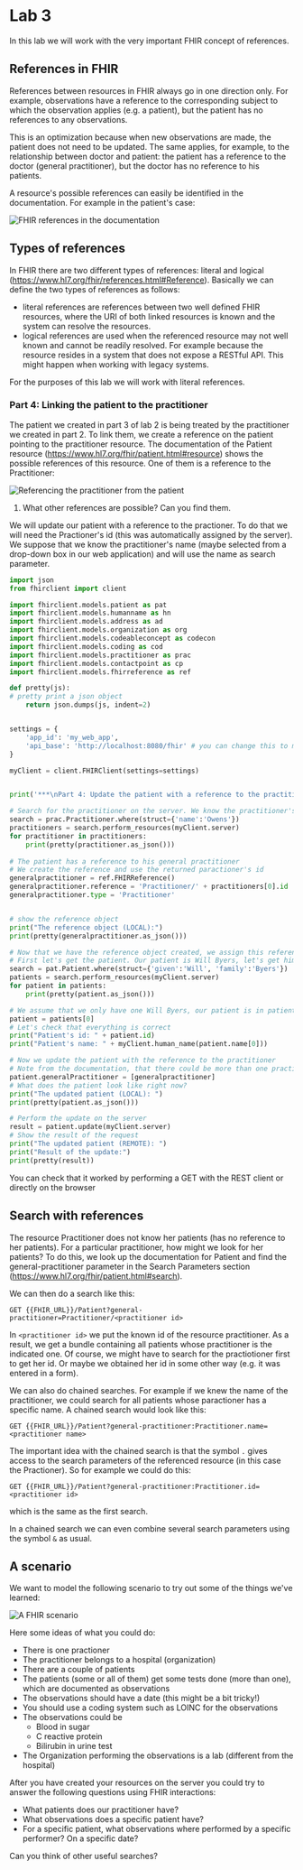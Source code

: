 # Lab 3

In this lab we will work with the very important FHIR concept of references.

## References in FHIR

References between resources in FHIR always go in one direction only. For example, observations have a reference to the corresponding subject to which the observation applies (e.g. a patient), but the patient has no references to any observations.

This is an optimization because when new observations are made, the patient does not need to be updated. The same applies, for example, to the relationship between doctor and patient: the patient has a reference to the doctor (general practitioner), but the doctor has no reference to his patients.

A resource's possible references can easily be identified in the documentation. For example in the patient's case:

![FHIR references in the documentation](/assets/FHIR_references.png)

## Types of references

In FHIR there are two different types of references: literal and logical (https://www.hl7.org/fhir/references.html#Reference). Basically we can define the two types of references as follows:
+ literal references are references between two well defined FHIR resources, where the URI of both linked resources is known and the system can resolve the resources.
+ logical references are used when the referenced resource may not well known and cannot be readily resolved. For example because the resource resides in a system that does not expose a RESTful API. This might happen when working with legacy systems.

For the purposes of this lab we will work with literal references.

### Part 4: Linking the patient to the practitioner

The patient we created in part 3 of lab 2 is being treated by the practitioner we created in part 2. To link them, we create a reference on the patient pointing to the practitioner resource. The documentation of the Patient resource (https://www.hl7.org/fhir/patient.html#resource) shows the possible references of this resource. One of them is a reference to the Practitioner:

![Referencing the practitioner from the patient](/assets/FHIR_reference_practitioner.png)

1. What other references are possible? Can you find them.

We will update our patient with a reference to the practioner. To do that we will need the Practioner's id (this was automatically assigned by the server). We suppose that we know the practitioner's name (maybe selected from a drop-down box in our web application) and will use the name as search parameter.

```python
import json
from fhirclient import client

import fhirclient.models.patient as pat
import fhirclient.models.humanname as hn
import fhirclient.models.address as ad
import fhirclient.models.organization as org
import fhirclient.models.codeableconcept as codecon
import fhirclient.models.coding as cod
import fhirclient.models.practitioner as prac
import fhirclient.models.contactpoint as cp
import fhirclient.models.fhirreference as ref 

def pretty(js):
# pretty print a json object
    return json.dumps(js, indent=2)


settings = {
    'app_id': 'my_web_app',
    'api_base': 'http://localhost:8080/fhir' # you can change this to match your FHIR server endpoint
}

myClient = client.FHIRClient(settings=settings)


print('***\nPart 4: Update the patient with a reference to the practitioner\n***')

# Search for the practitioner on the server. We know the practitioner's name "Smith"
search = prac.Practitioner.where(struct={'name':'Owens'})
practitioners = search.perform_resources(myClient.server)
for practitioner in practitioners:
    print(pretty(practitioner.as_json()))
    
# The patient has a reference to his general practitioner
# We create the reference and use the returned paractioner's id
generalpractitioner = ref.FHIRReference()
generalpractitioner.reference = 'Practitioner/' + practitioners[0].id
generalpractitioner.type = 'Practitioner'


# show the reference object
print("The reference object (LOCAL):")
print(pretty(generalpractitioner.as_json()))

# Now that we have the reference object created, we assign this reference object to the corresponding attribute of the patient
# First let's get the patient. Our patient is Will Byers, let's get him from the server. 
search = pat.Patient.where(struct={'given':'Will', 'family':'Byers'})
patients = search.perform_resources(myClient.server)
for patient in patients:
    print(pretty(patient.as_json()))

# We assume that we only have one Will Byers, our patient is in patients[0]
patient = patients[0]
# Let's check that everything is correct
print("Patient's id: " + patient.id)
print("Patient's name: " + myClient.human_name(patient.name[0]))

# Now we update the patient with the reference to the practitioner
# Note from the documentation, that there could be more than one practitioner, hence the list
patient.generalPractitioner = [generalpractitioner]
# What does the patient look like right now?
print("The updated patient (LOCAL): ")
print(pretty(patient.as_json()))

# Perform the update on the server
result = patient.update(myClient.server)
# Show the result of the request
print("The updated patient (REMOTE): ")
print("Result of the update:")
print(pretty(result))
```

You can check that it worked by performing a GET with the REST client or directly on the browser 

## Search with references

The resource Practitioner does not know her patients (has no reference to her patients). For a particular practitioner, how might we look for her patients? To do this, we look up the documentation for Patient and find the general-practitioner parameter in the Search Parameters section (https://www.hl7.org/fhir/patient.html#search).

We can then do a search like this:

```
GET {{FHIR_URL}}/Patient?general-practitioner=Practitioner/<practitioner id>
```
  
In `<practitioner id>` we put the known id of the resource practitioner. As a result, we get a bundle containing all patients whose practitioner is the indicated one. Of course, we might have to search for the practiotioner first to get her id. Or maybe we obtained her id in some other way (e.g. it was entered in a form).

We can also do chained searches. For example if we knew the name of the practitioner, we could search for all patients whose paractioner has a specific name. A chained search would look like this:

```
GET {{FHIR_URL}}/Patient?general-practitioner:Practitioner.name=<practitioner name>
```

The important idea with the chained search is that the symbol `.` gives access to the search parameters of the referenced resource (in this case the Practioner). So for example we could do this:

```
GET {{FHIR_URL}}/Patient?general-practitioner:Practitioner.id=<practitioner id>
```
which is the same as the first search.

In a chained search we can even combine several search parameters using the symbol `&` as usual.


## A scenario

We want to model the following scenario to try out some of the things we've learned:

![A FHIR scenario](/assets/FHIR_Scenario.png)

Here some ideas of what you could do:
+ There is one practioner
+ The practitioner belongs to a hospital (organization)
+ There are a couple of patients
+ The patients (some or all of them) get some tests done (more than one), which are documented as observations
+ The observations should have a date (this might be a bit tricky!)
+ You should use a coding system such as LOINC for the observations
+ The observations could be
  + Blood in sugar
  + C reactive protein
  + Bilirubin in urine test
+ The Organization performing the observations is a lab (different from the hospital)


After you have created your resources on the server you could try to answer the following questions using FHIR interactions:
+ What patients does our practitioner have?
+ What observations does a specific patient have?
+ For a specific patient, what observations where performed by a specific performer? On a specific date?

Can you think of other useful searches?
